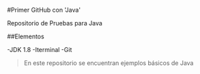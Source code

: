#Primer GitHub con 'Java'

Repositorio de Pruebas para Java

##Elementos

-JDK 1.8
-Iterminal
-Git

>En este repositorio se encuentran ejemplos básicos de Java